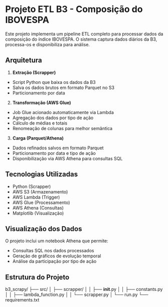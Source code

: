 # Projeto ETL B3 - Composição do IBOVESPA

Este projeto implementa um pipeline ETL completo para processar dados da composição do índice IBOVESPA. O sistema captura dados diários da B3, processa-os e disponibiliza para análise.

## Arquitetura

1. **Extração (Scrapper)**
  - Script Python que baixa os dados da B3
  - Salva os dados brutos em formato Parquet no S3
  - Particionamento por data

2. **Transformação (AWS Glue)**
  - Job Glue acionado automaticamente via Lambda
  - Agregação dos dados por tipo de ação  
  - Cálculo de médias e totais
  - Renomeação de colunas para melhor semântica

3. **Carga (Parquet/Athena)**
  - Dados refinados salvos em formato Parquet
  - Particionamento por data e tipo de ação
  - Disponibilização via AWS Athena para consultas SQL

## Tecnologias Utilizadas

- Python (Scrapper)
- AWS S3 (Armazenamento)
- AWS Lambda (Trigger)
- AWS Glue (Processamento) 
- AWS Athena (Consultas)
- Matplotlib (Visualização)

## Visualização dos Dados

O projeto inclui um notebook Athena que permite:
- Consultas SQL nos dados processados
- Geração de gráficos de evolução temporal
- Análise da participação por tipo de ação

## Estrutura do Projeto

b3_scrapy/
├── src/
│   ├── scrapper/
│   │   ├── __init__.py
│   │   ├── constants.py
│   │   ├── lambda_function.py
│   │   └── scrapper.py
│   └── run.py
└── requirements.txt
